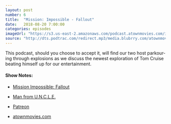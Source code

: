 ```yaml
---
layout: post
number: 6
title:  "Mission: Impossible - Fallout"
date:   2018-08-20 7:00:00
categories: episodes
imageUrl: "https://s3.us-east-2.amazonaws.com/podcast.atownmovies.com/images/at-movies_006_mi-fallout.jpg"
source: "http://dts.podtrac.com/redirect.mp3/media.blubrry.com/atownmovies/s3.us-east-2.amazonaws.com/podcast.atownmovies.com/audio/at-movies_006_mi-fallout.mp3"
---
```


This podcast, should you choose to accept it, will find our two host parkour-ing through explosions as we discuss the newest exploration of Tom Cruise beating himself up for our entertainment.

#### Show Notes:
- [Mission Impossible: Fallout](https://www.imdb.com/title/tt4912910/)
- [Man from U.N.C.L.E.](https://www.imdb.com/title/tt1638355/)

- [Patreon](https://www.patreon.com/atownfm)
- [atownmovies.com](http://atownmovies.com/)